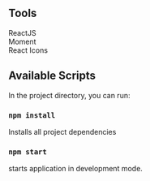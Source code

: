 ## Tools

ReactJS<br />
Moment<br />
React Icons

## Available Scripts

In the project directory, you can run:

### `npm install`

Installs all project dependencies

### `npm start`

starts application in development mode.
